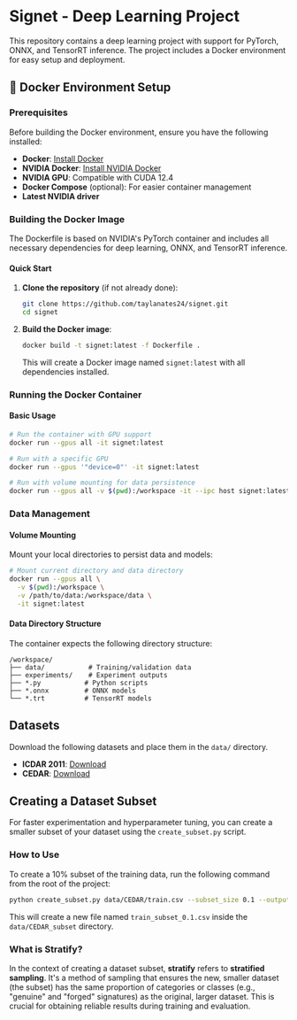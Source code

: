 # Signet - Deep Learning Project

This repository contains a deep learning project with support for PyTorch, ONNX, and TensorRT inference. The project includes a Docker environment for easy setup and deployment.

## 🐳 Docker Environment Setup

### Prerequisites

Before building the Docker environment, ensure you have the following installed:

- **Docker**: [Install Docker](https://docs.docker.com/get-docker/)
- **NVIDIA Docker**: [Install NVIDIA Docker](https://docs.nvidia.com/datacenter/cloud-native/container-toolkit/install-guide.html)
- **NVIDIA GPU**: Compatible with CUDA 12.4
- **Docker Compose** (optional): For easier container management
- **Latest NVIDIA driver**

### Building the Docker Image

The Dockerfile is based on NVIDIA's PyTorch container and includes all necessary dependencies for deep learning, ONNX, and TensorRT inference.

#### Quick Start

1. **Clone the repository** (if not already done):
   ```bash
   git clone https://github.com/taylanates24/signet.git
   cd signet
   ```

2. **Build the Docker image**:
   ```bash
   docker build -t signet:latest -f Dockerfile .
   ```

   This will create a Docker image named `signet:latest` with all dependencies installed.

### Running the Docker Container

#### Basic Usage

```bash
# Run the container with GPU support
docker run --gpus all -it signet:latest

# Run with a specific GPU
docker run --gpus '"device=0"' -it signet:latest

# Run with volume mounting for data persistence
docker run --gpus all -v $(pwd):/workspace -it --ipc host signet:latest
```

### Data Management

#### Volume Mounting

Mount your local directories to persist data and models:

```bash
# Mount current directory and data directory
docker run --gpus all \
  -v $(pwd):/workspace \
  -v /path/to/data:/workspace/data \
  -it signet:latest
```

#### Data Directory Structure

The container expects the following directory structure:
```
/workspace/
├── data/           # Training/validation data
├── experiments/    # Experiment outputs
├── *.py           # Python scripts
├── *.onnx         # ONNX models
└── *.trt          # TensorRT models
```


## Datasets

Download the following datasets and place them in the `data/` directory.

- **ICDAR 2011**: [Download](https://drive.google.com/file/d/14v35pUmlbIWq2JbkTc2d8wpIhMibngO4/view?usp=sharing)
- **CEDAR**: [Download](https://drive.google.com/file/d/1iX2blo--6B5Ol55tj6aamP0qnj2OyouM/view?usp=drive_link)

## Creating a Dataset Subset

For faster experimentation and hyperparameter tuning, you can create a smaller subset of your dataset using the `create_subset.py` script.

### How to Use

To create a 10% subset of the training data, run the following command from the root of the project:

```bash
python create_subset.py data/CEDAR/train.csv --subset_size 0.1 --output_dir data/CEDAR_subset --stratify
```

This will create a new file named `train_subset_0.1.csv` inside the `data/CEDAR_subset` directory.

### What is Stratify?

In the context of creating a dataset subset, **stratify** refers to **stratified sampling**. It's a method of sampling that ensures the new, smaller dataset (the subset) has the same proportion of categories or classes (e.g., "genuine" and "forged" signatures) as the original, larger dataset. This is crucial for obtaining reliable results during training and evaluation.

